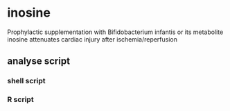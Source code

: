 # inosine

Prophylactic supplementation with Bifidobacterium infantis or its metabolite inosine attenuates cardiac injury after ischemia/reperfusion 
## analyse script
### shell script
### R script
